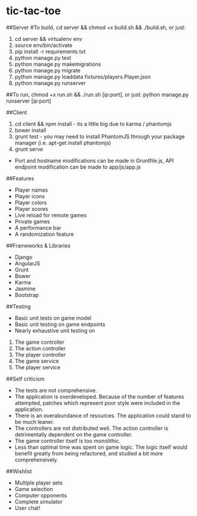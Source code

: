 # tic-tac-toe

##Server
#To build, cd server && chmod +x build.sh && ./build.sh, or just:
1. cd server && virtualenv env
2. source env/bin/activate
3. pip install -r requirements.txt
4. python manage.py test
5. python manage.py makemigrations
6. python manage.py migrate
7. python manage.py loaddata fixtures/players.Player.json
7. python manage.py runserver

##To run, chmod +x run.sh && ./run.sh [$ip:$port], or just:
python manage.py runserver [$ip:$port]

##Client
1. cd client && npm install - its a little big due to karma / phantomjs
2. bower install
3. grunt test - you may need to install PhantomJS through your package manager (i.e. apt-get install phantomjs)
3. grunt serve

* Port and hostname modifications can be made in Gruntfile.js, API endpoint modification can be made to app/js/app.js

##Features
* Player names
* Player icons
* Player colors
* Player scores
* Live reload for remote games
* Private games
* A performance bar
* A randomization feature

##Frameworks & Libraries
* Django
* AngularJS
* Grunt
* Bower
* Karma
* Jasmine
* Bootstrap

##Testing
* Basic unit tests on game model
* Basic unit testing on game endpoints
* Nearly exhaustive unit testing on 
1. The game controller
2. The action controller
3. The player controller
4. The game service
5. The player service

##Self criticism
* The tests are not comprehensive.
* The application is overdeveloped. Because of the number of features attempted, patches which represent poor style were included in the application. 
* There is an overabundance of resources. The application could stand to be much leaner.
* The controllers are not distributed well. The action controller is detrimentally dependent on the game controller.
* The game controller itself is too monolithic.
* Less than optimal time was spent on game logic. The logic itself would benefit greatly from being refactored, and studied a bit more comprehensively.

##Wishlist
* Multiple player sets
* Game selection
* Computer opponents
* Complete simulator
* User chat!

